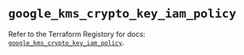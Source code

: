 # `google_kms_crypto_key_iam_policy`

Refer to the Terraform Registory for docs: [`google_kms_crypto_key_iam_policy`](https://www.terraform.io/docs/providers/google/r/kms_crypto_key_iam_policy).
